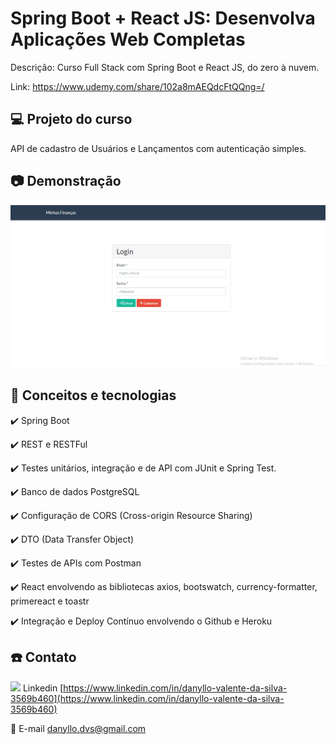 # Spring Boot + React JS: Desenvolva Aplicações Web Completas

Descrição: Curso Full Stack com Spring Boot e React JS, do zero à nuvem.

Link: https://www.udemy.com/share/102a8mAEQdcFtQQng=/

## 💻 Projeto do curso

API de cadastro de Usuários e Lançamentos com autenticação simples.

## :camera: Demonstração

![Minhas Finanças - Demonstração em Gif Animado](demo/demo.gif)

## :rocket: Conceitos e tecnologias

✔️ Spring Boot

✔️ REST e RESTFul

✔️ Testes unitários, integração e de API com JUnit e Spring Test.

✔️ Banco de dados PostgreSQL

✔️ Configuração de CORS (Cross-origin Resource Sharing)

✔️ DTO (Data Transfer Object)

✔️ Testes de APIs com Postman

✔️ React envolvendo as bibliotecas axios, bootswatch, currency-formatter, primereact e toastr

✔️ Integração e Deploy Contínuo envolvendo o Github e Heroku

## :phone: Contato

<img src="https://github.com/paulrobertlloyd/socialmediaicons/blob/main/linkedin-16x16.png?raw=true" /> Linkedin [https://www.linkedin.com/in/danyllo-valente-da-silva-3569b460](https://www.linkedin.com/in/danyllo-valente-da-silva-3569b460)

:postbox: E-mail [danyllo.dvs@gmail.com](danyllo.dvs@gmail.com)

